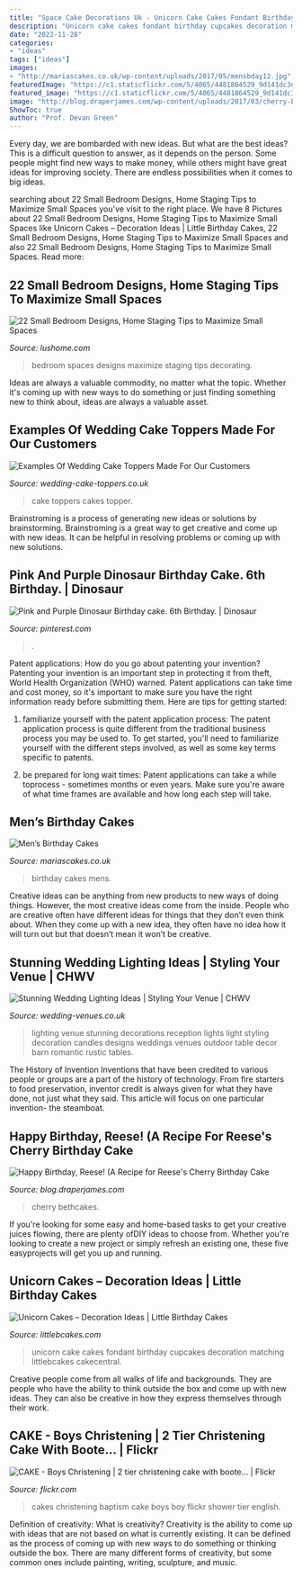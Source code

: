 ```yaml
---
title: "Space Cake Decorations Uk - Unicorn Cake Cakes Fondant Birthday Cupcakes Decoration Matching Littlebcakes Cakecentral"
description: "Unicorn cake cakes fondant birthday cupcakes decoration matching littlebcakes cakecentral"
date: "2022-11-28"
categories:
- "ideas"
tags: ["ideas"]
images:
- "http://mariascakes.co.uk/wp-content/uploads/2017/05/mensbday12.jpg"
featuredImage: "https://c1.staticflickr.com/5/4065/4481864529_9d141dc3d5_b.jpg"
featured_image: "https://c1.staticflickr.com/5/4065/4481864529_9d141dc3d5_b.jpg"
image: "http://blog.draperjames.com/wp-content/uploads/2017/03/cherry-birthday-cake-01.jpg"
ShowToc: true
author: "Prof. Devan Green"
---
```



Every day, we are bombarded with new ideas. But what are the best ideas? This is a difficult question to answer, as it depends on the person. Some people might find new ways to make money, while others might have great ideas for improving society. There are endless possibilities when it comes to big ideas.

	

		
searching about 22 Small Bedroom Designs, Home Staging Tips to Maximize Small Spaces you've visit to the right place. We have 8 Pictures about 22 Small Bedroom Designs, Home Staging Tips to Maximize Small Spaces like Unicorn Cakes – Decoration Ideas | Little Birthday Cakes, 22 Small Bedroom Designs, Home Staging Tips to Maximize Small Spaces and also 22 Small Bedroom Designs, Home Staging Tips to Maximize Small Spaces. Read more:
		
    
## 22 Small Bedroom Designs, Home Staging Tips To Maximize Small Spaces

<img loading=lazy src="https://www.lushome.com/wp-content/uploads/2015/05/small-spaces-bedroom-designs-decorating-ideas-20.jpg" onerror="this.onerror=null;this.src='https://tse3.mm.bing.net/th?id=OIP.IKyDU-Sv_hhBut0qFMlepwHaJ3&amp;pid=15.1';" alt="22 Small Bedroom Designs, Home Staging Tips to Maximize Small Spaces">

_Source: lushome.com_

>bedroom spaces designs maximize staging tips decorating. 

	

Ideas are always a valuable commodity, no matter what the topic. Whether it's coming up with new ways to do something or just finding something new to think about, ideas are always a valuable asset.

    
## Examples Of Wedding Cake Toppers Made For Our Customers

<img loading=lazy src="http://www.wedding-cake-toppers.co.uk/wp-content/gallery/toppers-on-cakes/photo.JPG" onerror="this.onerror=null;this.src='https://tse1.mm.bing.net/th?id=OIP.P0s932d_bjyKWk4yGrbcfQHaLI&amp;pid=15.1';" alt="Examples Of Wedding Cake Toppers Made For Our Customers">

_Source: wedding-cake-toppers.co.uk_

>cake toppers cakes topper. 

	

Brainstroming is a process of generating new ideas or solutions by brainstorming. Brainstroming is a great way to get creative and come up with new ideas. It can be helpful in resolving problems or coming up with new solutions.

    
## Pink And Purple Dinosaur Birthday Cake. 6th Birthday. | Dinosaur

<img loading=lazy src="https://i.pinimg.com/736x/38/5e/a1/385ea1f8466e0aff4bbd1a598c198603.jpg" onerror="this.onerror=null;this.src='https://tse1.mm.bing.net/th?id=OIP.S2TLRjc-03slCq5Mr25JjgHaJ3&amp;pid=15.1';" alt="Pink and Purple Dinosaur Birthday cake. 6th Birthday. | Dinosaur">

_Source: pinterest.com_

>. 

	

Patent applications: How do you go about patenting your invention?
Patenting your invention is an important step in protecting it from theft, World Health Organization (WHO) warned. Patent applications can take time and cost money, so it's important to make sure you have the right information ready before submitting them. Here are tips for getting started:
1. familiarize yourself with the patent application process: The patent application process is quite different from the traditional business process you may be used to. To get started, you'll need to familiarize yourself with the different steps involved, as well as some key terms specific to patents.



2. be prepared for long wait times: Patent applications can take a while toprocess - sometimes months or even years. Make sure you're aware of what time frames are available and how long each step will take.



    
## Men’s Birthday Cakes

<img loading=lazy src="http://mariascakes.co.uk/wp-content/uploads/2017/05/mensbday12.jpg" onerror="this.onerror=null;this.src='https://tse4.mm.bing.net/th?id=OIP.zZp2ZHLGZZhDQQB1GilYywHaJ4&amp;pid=15.1';" alt="Men’s Birthday Cakes">

_Source: mariascakes.co.uk_

>birthday cakes mens. 

	

Creative ideas can be anything from new products to new ways of doing things. However, the most creative ideas come from the inside. People who are creative often have different ideas for things that they don’t even think about. When they come up with a new idea, they often have no idea how it will turn out but that doesn’t mean it won’t be creative.

    
## Stunning Wedding Lighting Ideas | Styling Your Venue | CHWV

<img loading=lazy src="https://www.wedding-venues.co.uk/sites/default/files/Stunning-Wedding-Lighting-Ideas-kristenweaver.jpg" onerror="this.onerror=null;this.src='https://tse1.mm.bing.net/th?id=OIP.wFBCt8Fz-hbZm9RqljWx8AHaLH&amp;pid=15.1';" alt="Stunning Wedding Lighting Ideas | Styling Your Venue | CHWV">

_Source: wedding-venues.co.uk_

>lighting venue stunning decorations reception lights light styling decoration candles designs weddings venues outdoor table decor barn romantic rustic tables. 

	

The History of Invention
Inventions that have been credited to various people or groups are a part of the history of technology. From fire starters to food preservation, inventor credit is always given for what they have done, not just what they said. This article will focus on one particular invention- the steamboat.

    
## Happy Birthday, Reese! (A Recipe For Reese&#039;s Cherry Birthday Cake

<img loading=lazy src="http://blog.draperjames.com/wp-content/uploads/2017/03/cherry-birthday-cake-01.jpg" onerror="this.onerror=null;this.src='https://tse3.mm.bing.net/th?id=OIP.0kcA1ajkZ9po5sjN9OLzNAHaLH&amp;pid=15.1';" alt="Happy Birthday, Reese! (A Recipe for Reese&#039;s Cherry Birthday Cake">

_Source: blog.draperjames.com_

>cherry bethcakes. 

	

If you're looking for some easy and home-based tasks to get your creative juices flowing, there are plenty ofDIY ideas to choose from. Whether you're looking to create a new project or simply refresh an existing one, these five easyprojects will get you up and running.

    
## Unicorn Cakes – Decoration Ideas | Little Birthday Cakes

<img loading=lazy src="http://www.littlebcakes.com/wp-content/uploads/2014/05/Unicorn-Cake-Pictures-768x1024.jpg" onerror="this.onerror=null;this.src='https://tse2.mm.bing.net/th?id=OIP.DjeHt37L_RjU2HqoxwmeRgHaJ4&amp;pid=15.1';" alt="Unicorn Cakes – Decoration Ideas | Little Birthday Cakes">

_Source: littlebcakes.com_

>unicorn cake cakes fondant birthday cupcakes decoration matching littlebcakes cakecentral. 

	

Creative people come from all walks of life and backgrounds. They are people who have the ability to think outside the box and come up with new ideas. They can also be creative in how they express themselves through their work.

    
## CAKE - Boys Christening | 2 Tier Christening Cake With Boote… | Flickr

<img loading=lazy src="https://c1.staticflickr.com/5/4065/4481864529_9d141dc3d5_b.jpg" onerror="this.onerror=null;this.src='https://tse4.mm.bing.net/th?id=OIP.FIwHEH7C50Oe4hTfEdktxgHaJ4&amp;pid=15.1';" alt="CAKE - Boys Christening | 2 tier christening cake with boote… | Flickr">

_Source: flickr.com_

>cakes christening baptism cake boys boy flickr shower tier english. 

	

Definition of creativity: What is creativity?
Creativity is the ability to come up with ideas that are not based on what is currently existing. It can be defined as the process of coming up with new ways to do something or thinking outside the box. There are many different forms of creativity, but some common ones include painting, writing, sculpture, and music.

